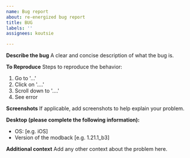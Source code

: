```yaml
---
name: Bug report
about: re-energized bug report
title: BUG
labels: ''
assignees: koutsie

---
```


**Describe the bug**
A clear and concise description of what the bug is.

**To Reproduce**
Steps to reproduce the behavior:
1. Go to '...'
2. Click on '....'
3. Scroll down to '....'
4. See error

**Screenshots**
If applicable, add screenshots to help explain your problem.

**Desktop (please complete the following information):**
 - OS: [e.g. iOS]
 - Version of the modback [e.g. 1.21.1_b3]

**Additional context**
Add any other context about the problem here.
